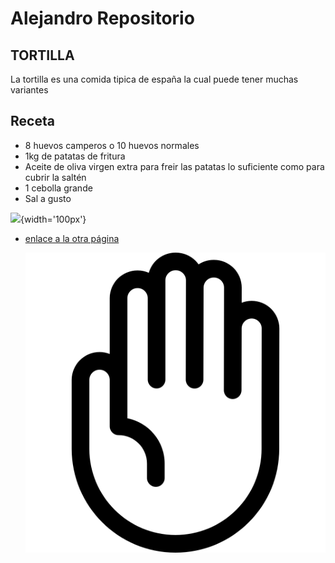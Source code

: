 # Alejandro Repositorio

## TORTILLA

La tortilla es una comida tipica de españa la cual puede tener muchas variantes

## Receta

* 8 huevos camperos o 10 huevos normales
* 1kg de patatas de fritura
* Aceite de oliva virgen extra para freir las patatas lo suficiente como para cubrir la saltén
* 1 cebolla grande
* Sal a gusto

![](https://github.githubassets.com/images/modules/logos_page/GitHub-Mark.png){width='100px'}
* [enlace a la otra página](assets/otro.md)

  ![Descripción de la imágen](assets/mano.png)
